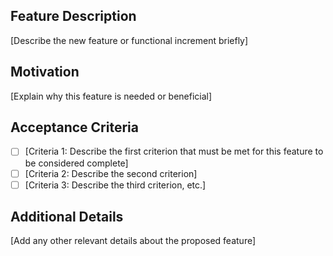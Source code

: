 ## Feature Description

[Describe the new feature or functional increment briefly]

## Motivation

[Explain why this feature is needed or beneficial]

## Acceptance Criteria

- [ ] [Criteria 1: Describe the first criterion that must be met for this feature to be considered complete]
- [ ] [Criteria 2: Describe the second criterion]
- [ ] [Criteria 3: Describe the third criterion, etc.]

## Additional Details

[Add any other relevant details about the proposed feature]
